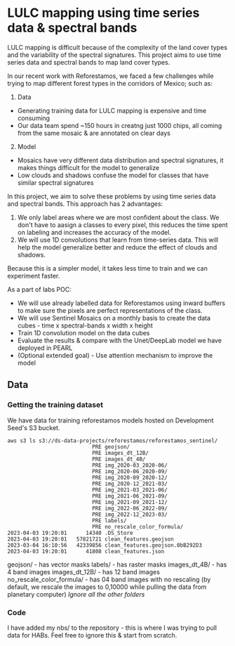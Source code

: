 # LULC mapping using time series data & spectral bands

LULC mapping is difficult because of the complexity of the land cover types and the variability of the spectral signatures. This project aims to use time series data and spectral bands to map land cover types. 

In our recent work with Reforestamos, we faced a few challenges while trying to map different forest types in the corridors of Mexico; such as:

1. Data
- Generating training data for LULC mapping is expensive and time consuming
- Our data team spend ~150 hours in creatng just 1000 chips, all coming from the same mosaic & are annotated on clear days

2. Model
- Mosaics have very different data distribution and spectral signatures, it makes things difficult for the model to generalize
- Low clouds and shadows confuse the model for classes that have similar spectral signatures

In this project, we aim to solve these problems by using time series data and spectral bands. This approach has 2 advantages:
1. We only label areas where we are most confident about the class. We don't have to aasign a classes to every pixel, this reduces the time spent on labeling and increases the accuracy of the model.
2. We will use 1D convolutions that learn from time-series data. This will help the model generalize better and reduce the effect of clouds and shadows.

Because this is a simpler model, it takes less time to train and we can experiment faster.

As a part of labs POC:
- We will use already labelled data for Reforestamos using inward buffers to make sure the pixels are perfect representations of the class.
- We will use Sentinel Mosaics on a monthly basis to create the data cubes - time x spectral-bands x width x height
- Train 1D convolution model on the data cubes
- Evaluate the results & compare with the Unet/DeepLab model we have deployed in PEARL
- (Optional extended goal) - Use attention mechanism to improve the model

## Data

### Getting the training dataset

We have data for training reforestamos models hosted on Development Seed's S3 bucket.

```
aws s3 ls s3://ds-data-projects/reforestamos/reforestamos_sentinel/
                           PRE geojson/
                           PRE images_dt_12B/
                           PRE images_dt_4B/
                           PRE img_2020-03_2020-06/
                           PRE img_2020-06_2020-09/
                           PRE img_2020-09_2020-12/
                           PRE img_2020-12_2021-03/
                           PRE img_2021-03_2021-06/
                           PRE img_2021-06_2021-09/
                           PRE img_2021-09_2021-12/
                           PRE img_2022-06_2022-09/
                           PRE img_2022-12_2023-03/
                           PRE labels/
                           PRE no_rescale_color_formula/
2023-04-03 19:20:01      14340 .DS_Store
2023-04-03 19:20:01   57821721 clean_features.geojson
2023-03-04 16:10:56   42339856 clean_features.geojson.0bB292D3
2023-04-03 19:20:01      41808 clean_features.json
```

geojson/ - has vector masks
labels/ - has raster masks
images_dt_4B/ - has 4 band images
images_dt_12B/ - has 12 band images
no_rescale_color_formula/ - has 04 band images with no rescaling (by default, we rescale the images to 0,10000 while pulling the data from planetary computer)
*Ignore all the other folders*


### Code

I have added my nbs/ to the repository - this is where I was trying to pull data for HABs. Feel free to ignore this & start from scratch.




